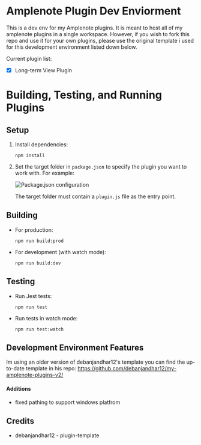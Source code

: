 # Amplenote Plugin Dev Enviorment

This is a dev env for my Amplenote plugins. It is meant to host all of my amplenote plugins in a single workspace. However, if you wish to fork this repo and use it for your own plugins, please use the original template i used for this development environment listed down below.

Current plugin list:
- [x] Long-term View Plugin

# Building, Testing, and Running Plugins

## Setup
1. Install dependencies:
   ```
   npm install
   ```
2. Set the target folder in `package.json` to specify the plugin you want to work with. For example:

   ![Package.json configuration](https://github.com/debanjandhar12/my-amplenote-plugins-v2/assets/49021233/2f123d9b-d195-4dfd-9a00-f62bccf715b5)

   The target folder must contain a `plugin.js` file as the entry point.

## Building
- For production:
  ```
  npm run build:prod
  ```
- For development (with watch mode):
  ```
  npm run build:dev
  ```

## Testing
- Run Jest tests:
  ```
  npm run test
  ```
- Run tests in watch mode:
  ```
  npm run test:watch
  ```


## Development Environment Features

Im using an older version of debanjandhar12's template you can find the up-to-date template in his repo: 
https://github.com/debanjandhar12/my-amplenote-plugins-v2/

#### Additions
- fixed pathing to support windows platfrom

## Credits
- debanjandhar12 - plugin-template